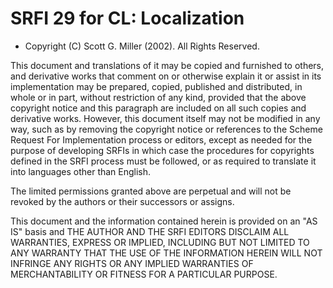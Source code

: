 # SRFI 29 for CL: Localization 

- Copyright (C) Scott G. Miller (2002). All Rights Reserved.

This document and translations of it may be copied and furnished to
others, and derivative works that comment on or otherwise explain it
or assist in its implementation may be prepared, copied, published and
distributed, in whole or in part, without restriction of any kind,
provided that the above copyright notice and this paragraph are
included on all such copies and derivative works. However, this
document itself may not be modified in any way, such as by removing
the copyright notice or references to the Scheme Request For
Implementation process or editors, except as needed for the purpose of
developing SRFIs in which case the procedures for copyrights defined
in the SRFI process must be followed, or as required to translate it
into languages other than English.

The limited permissions granted above are perpetual and will not be
revoked by the authors or their successors or assigns.

This document and the information contained herein is provided on an
"AS IS" basis and THE AUTHOR AND THE SRFI EDITORS DISCLAIM ALL
WARRANTIES, EXPRESS OR IMPLIED, INCLUDING BUT NOT LIMITED TO ANY
WARRANTY THAT THE USE OF THE INFORMATION HEREIN WILL NOT INFRINGE ANY
RIGHTS OR ANY IMPLIED WARRANTIES OF MERCHANTABILITY OR FITNESS FOR A
PARTICULAR PURPOSE.
